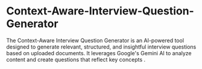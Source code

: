 # Context-Aware-Interview-Question-Generator
The Context-Aware Interview Question Generator is an AI-powered tool designed to generate relevant, structured, and insightful interview questions based on uploaded documents. It leverages Google's Gemini AI to analyze content and create questions that reflect key concepts .
